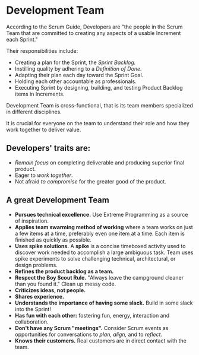 # Development Team

According to the Scrum Guide, Developers are "the people in the Scrum Team that are committed to creating any aspects of a usable Increment each Sprint."

Their responsibilities include:

- Creating a plan for the Sprint, the *Sprint Backlog.*
- Instilling quality by adhering to a *Definition of Done.*
- Adapting their plan each day toward the Sprint Goal.
- Holding each other accountable as professionals.
- Executing Sprint by designing, building, and testing Product Backlog items in Increments.

Development Team is cross-functional, that is its team members specialized in different disciplines.

It is crucial for everyone on the team to understand their role and how they work together to deliver value.

## Developers' traits are:

- *Remain focus* on completing deliverable and producing superior final product.
- Eager to *work together*.
- Not afraid *to compromise* for the greater good of the product.

## A great Development Team

- **Pursues technical excellence.** Use Extreme Programming as a source of inspiration.
- **Applies team swarming method of working** where a team works on just a few items at a time, preferably even one item at a time. Each item is finished as quickly as possible.
- **Uses spike solutions.** A **spike** is a concise timeboxed activity used to discover work needed to accomplish a large ambiguous task. Team uses spike experiments to solve challenging technical, architectural, or design problems.
- **Refines the product backlog as a team.**
- **Respect the Boy Scout Rule.** "Always leave the campground cleaner than you found it." Clean up messy code.
- **Criticizes ideas, not people.**
- **Shares experience.**
- **Understands the importance of having some slack.** Build in some slack into the Sprint!
- **Has fun with each other:** fostering fun, energy, interaction and collaboration.
- **Don't have any Scrum "meetings".** Consider Scrum events as opportunities for conversations to *plan, align,* and to *reflect.*
- **Knows their customers.** Real customers are in direct contact with the team.
